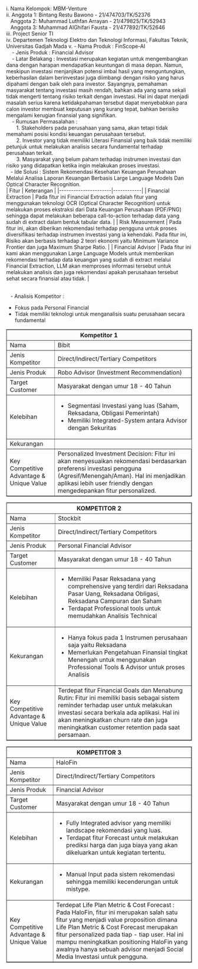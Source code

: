 i. Nama Kelompok: MBM-Venture <br/>
ii. Anggota 1: Bintang Restu Bawono - 21/474703/TK/52376<br />
    &nbsp;&nbsp;&nbsp;Anggota 2: Muhammad Luthfan Arrayan - 21/479825/TK/52943<br />
    &nbsp;&nbsp;&nbsp;Anggota 3: Muhammad AlGhifari Fausta - 21/477892/TK/52646<br/>
iii. Project Senior TI<br/>
iv. Departemen Teknologi Elektro dan Teknologi Informasi, Fakultas Teknik, Universitas Gadjah Mada
v. - Nama Produk : FinScope-AI <br/>
    &nbsp;&nbsp;&nbsp; - Jenis Produk : Financial Advisor <br/>
    &nbsp;&nbsp;&nbsp; - Latar Belakang : Investasi merupakan kegiatan untuk mengembangkan dana dengan harapan
mendapatkan keuntungan di masa depan. Namun, meskipun investasi menjanjikan
potensi imbal hasil yang menguntungkan, keberhasilan dalam berinvestasi juga diimbangi
dengan risiko yang harus dipahami dengan baik oleh para investor.
Sayangnya, pemahaman masyarakat tentang investasi masih rendah, bahkan ada yang
sama sekali tidak mengerti tentang risiko terkait dengan investasi. Hal ini dapat menjadi
masalah serius karena ketidakpahaman tersebut dapat menyebabkan para calon investor
membuat keputusan yang kurang tepat, bahkan berisiko mengalami kerugian finansial
yang signifikan. <br/>
     &nbsp;&nbsp;&nbsp; - Rumusan Permasalahan : <br/>
&nbsp;&nbsp;&nbsp;&nbsp;&nbsp;&nbsp; 1. Stakeholders pada perusahaan yang sama, akan tetapi tidak memahami posisi
kondisi keuangan perusahaan tersebut. <br/>
&nbsp;&nbsp;&nbsp;&nbsp;&nbsp;&nbsp; 2. Investor yang tidak memiliki Literasi Finansial yang baik tidak memiliki petunjuk
untuk melakukan analisis secara fundamental terhadap perusahaan terkait. <br/>
&nbsp;&nbsp;&nbsp;&nbsp;&nbsp;&nbsp; 3. Masyarakat yang belum paham terhadap instrumen investasi dan risiko yang
didapatkan ketika ingin melakukan proses investasi. <br/>
     &nbsp;&nbsp;&nbsp;- Ide Solusi : Sistem Rekomendasi Kesehatan Keuangan Perusahaan Melalui Analisa Laporan Keuangan
Berbasis Large Language Models Dan Optical Character Recognition. <br/>
| Fitur                | Keterangan |
|----------------------|------------|
| Financial Extraction | Pada fitur ini Financial Extraction adalah fitur yang menggunakan teknologi OCR (Optical Character Recognition) untuk melakukan proses ekstraksi dari Data Keuangan Perusahaan (PDF/PNG) sehingga dapat melakukan beberapa call-to-action terhadap data yang sudah di extract dalam bentuk tabular data. |
| Risk Measurement     | Pada fitur ini, akan diberikan rekomendasi terhadap pengguna untuk proses diversifikasi terhadap instrumen investasi yang ia kehendaki. Pada fitur ini, Risiko akan berbasis terhadap 2 teori ekonomi yaitu Minimum Variance Frontier dan juga Maximum Sharpe Ratio. |
| Financial Advisor    | Pada fitur ini kami akan menggunakan Large Language Models untuk memberikan rekomendasi terhadap data keuangan yang sudah di extract melalui Financial Extraction, LLM akan memproses informasi tersebut untuk melakukan analisis dan juga rekomendasi apakah perusahaan tersebut sehat secara finansial atau tidak. |


<br/> &nbsp;&nbsp;&nbsp;- Analisis Kompetitor : <br/>
<table style="width:100%; border-collapse: collapse;" border="1">
  <tr>
    <th colspan="2" style="text-align:center;">Kompetitor 1</th>
  </tr>
  <tr>
    <td>Nama</td>
    <td>Bibit</td>
  </tr>
  <tr>
    <td>Jenis Kompetitor</td>
    <td>Direct/Indirect/Tertiary Competitors</td>
  </tr>
  <tr>
    <td>Jenis Produk</td>
    <td>Robo Advisor (Investment Recommendation)</td>
  </tr>
  <tr>
    <td>Target Customer</td>
    <td>Masyarakat dengan umur 18 - 40 Tahun</td>
  </tr>
  <tr>
    <td>Kelebihan</td>
    <td>
    <ul>
    <li> Segmentasi Investasi yang luas (Saham, Reksadana, Obligasi Pemerintah)</li>
    <li> Memiliki Integrated-System antara Advisor dengan Sekuritas</li>
    </ul>
    </td>
  </tr>
  <tr>
    <td>Kekurangan</td>
    <ul>
      <li> Fokus pada Personal Financial</li>
      <li> Tidak memiliki teknologi untuk menganalisis suatu perusahaan secara fundamental </li>
    </ul>
    </td>
  </tr>
  <tr>
    <td>Key Competitive Advantage & Unique Value</td>
    <td>Personalized Investment Decision: Fitur ini akan menyesuaikan rekomendasi berdasarkan preferensi investasi pengguna (Agresif/Menengah/Aman). Hal ini menjadikan aplikasi lebih user friendly dengan mengedepankan fitur personalized.</td>
  </tr>
</table>
<table style="width:100%; border-collapse: collapse;" border="1">
  <tr>
    <th colspan="2">KOMPETITOR 2</th>
  </tr>
  <tr>
    <td>Nama</td>
    <td>Stockbit</td>
  </tr>
  <tr>
    <td>Jenis Kompetitor</td>
    <td>Direct/Indirect/Tertiary Competitors</td>
  </tr>
  <tr>
    <td>Jenis Produk</td>
    <td>Personal Financial Advisor</td>
  </tr>
  <tr>
    <td>Target Customer</td>
    <td>Masyarakat dengan umur 18 - 40 Tahun</td>
  </tr>
  <tr>
    <td>Kelebihan</td>
    <td>
      <ul>
        <li>Memiliki Pasar Reksadana yang comprehensive yang terdiri dari Reksadana Pasar Uang, Reksadana Obligasi, Reksadana Campuran dan Saham</li>
        <li>Terdapat Professional tools untuk memudahkan Analisis Technical</li>
      </ul>
    </td>
  </tr>
  <tr>
    <td>Kekurangan</td>
    <td>
      <ul>
        <li>Hanya fokus pada 1 Instrumen perusahaan saja yaitu Reksadana</li>
        <li>Memerlukan Pengetahuan Finansial tingkat Menengah untuk menggunakan Professional Tools & Advisor untuk proses Analisis</li>
      </ul>
    </td>
  </tr>
  <tr>
    <td>Key Competitive Advantage & Unique Value</td>
    <td>Terdepat fitur Financial Goals dan Menabung Rutin: Fitur ini memiliki basis sebagai sistem reminder terhadap user untuk melakukan investasi secara berkala ada aplikasi. Hal ini akan meningkatkan churn rate dan juga meningkatkan customer retention pada saat persamaan.</td>
  </tr>
</table>

<table style="width:100%; border-collapse: collapse;" border="1">
  <tr>
    <th colspan="2">KOMPETITOR 3</th>
  </tr>
  <tr>
    <td>Nama</td>
    <td>HaloFin</td>
  </tr>
  <tr>
    <td>Jenis Kompetitor</td>
    <td>Direct/Indirect/Tertiary Competitors</td>
  </tr>
  <tr>
    <td>Jenis Produk</td>
    <td>Financial Advisor</td>
  </tr>
  <tr>
    <td>Target Customer</td>
    <td>Masyarakat dengan umur 18 - 40 Tahun</td>
  </tr>
  <tr>
    <td>Kelebihan</td>
    <td>
      <ul>
        <li>Fully Integrated advisor yang memiliki landscape rekomendasi yang luas.</li>
        <li>Terdapat fitur Forecast untuk melakukan prediksi harga dan juga biaya yang akan dikeluarkan untuk kegiatan tertentu.</li>
      </ul>
    </td>
  </tr>
  <tr>
    <td>Kekurangan</td>
    <td>
      <ul>
        <li>Manual Input pada sistem rekomendasi sehingga memiliki kecenderungan untuk mistype.</li>
      </ul>
    </td>
  </tr>
  <tr>
    <td>Key Competitive Advantage & Unique Value</td>
    <td>Terdepat Life Plan Metric & Cost Forecast : Pada HaloFin, fitur ini merupakan salah satu fitur yang menjadi value proposition dimana Life Plan Metric & Cost Forecast merupakan fitur personalized pada tiap - tiap user. Hal ini mampu meningkatkan positioning HaloFin yang awalnya hanya sebuah advisor menjadi Social Media Investasi untuk pengguna.</td>
  </tr>
</table>
